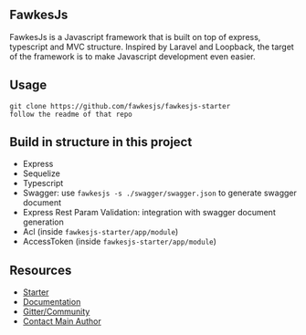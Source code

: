 ## FawkesJs
FawkesJs is a Javascript framework that is built on top of express, typescript and MVC structure.
Inspired by Laravel and Loopback, the target of the framework is to make Javascript development
even easier.

## Usage
~~~
git clone https://github.com/fawkesjs/fawkesjs-starter
follow the readme of that repo
~~~

## Build in structure in this project
- Express
- Sequelize
- Typescript
- Swagger: use `fawkesjs -s ./swagger/swagger.json` to generate swagger document
- Express Rest Param Validation: integration with swagger document generation
- Acl (inside `fawkesjs-starter/app/module`)
- AccessToken (inside `fawkesjs-starter/app/module`)

## Resources
- [Starter](https://github.com/fawkesjs/fawkesjs-starter)
- [Documentation](https://github.com/fawkesjs/fawkesjs/tree/master/doc)
- [Gitter/Community](https://gitter.im/fawkesjs)
- [Contact Main Author](https://gitter.im/nghenglim)
